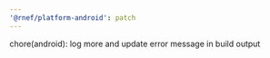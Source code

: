 ```yaml
---
'@rnef/platform-android': patch
---
```


chore(android): log more and update error message in build output
